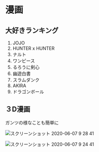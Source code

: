 
# 漫画

## 大好きランキング

1. JOJO
1. HUNTER x HUNTER
1. ナルト
1. ワンピース
1. るろうに剣心
1. 幽遊白書
1. スラムダンク
1. AKIRA
1. ドラゴンボール


## ３D漫画

ガンツの様なことも簡単に

![スクリーンショット 2020-06-07 9 28 41](https://user-images.githubusercontent.com/1782095/83957260-869f2880-a8a1-11ea-998a-4d85f926e746.png)

![スクリーンショット 2020-06-07 9 24 41](https://user-images.githubusercontent.com/1782095/83957267-8e5ecd00-a8a1-11ea-8063-0d65717c80c2.png)
